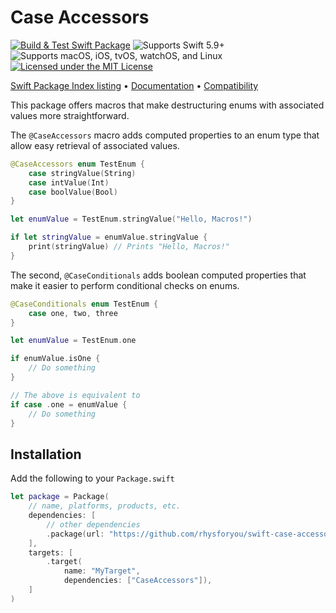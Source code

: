 # Case Accessors

[![Build & Test Swift Package](https://github.com/rhysforyou/swift-case-accessors/actions/workflows/swift-package.yml/badge.svg)](https://github.com/rhysforyou/swift-case-accessors/actions/workflows/swift-package.yml)
![Supports Swift 5.9+](https://img.shields.io/badge/swift-5.9%2B-blue)
![Supports macOS, iOS, tvOS, watchOS, and Linux](https://img.shields.io/badge/platform-macOS%20|%20iOS%20|%20iPadOS%20|%20tvOS%20|%20watchOS%20|%20visionOS%20|%20Linux-blue)
[![Licensed under the MIT License](https://img.shields.io/github/license/rhysforyou/swift-case-accessors?color=blue)](LICENSE)

[Swift Package Index listing](https://swiftpackageindex.com/rhysforyou/swift-case-accessors) • [Documentation](https://swiftpackageindex.com/rhysforyou/swift-case-accessors/main/documentation/caseaccessors) • [Compatibility](https://swiftpackageindex.com/rhysforyou/swift-case-accessors/builds)


This package offers macros that make destructuring enums with associated values more straightforward. 

The `@CaseAccessors` macro adds computed properties to an enum type that allow easy retrieval of associated values.

```swift
@CaseAccessors enum TestEnum {
    case stringValue(String)
    case intValue(Int)
    case boolValue(Bool)
}

let enumValue = TestEnum.stringValue("Hello, Macros!")

if let stringValue = enumValue.stringValue {
    print(stringValue) // Prints "Hello, Macros!"
}
```

The second, `@CaseConditionals` adds boolean computed properties that make it easier to perform conditional checks on enums.

```swift
@CaseConditionals enum TestEnum {
    case one, two, three
}

let enumValue = TestEnum.one

if enumValue.isOne {
    // Do something
}

// The above is equivalent to
if case .one = enumValue {
    // Do something
}
```

## Installation

Add the following to your `Package.swift`

```swift
let package = Package(
    // name, platforms, products, etc.
    dependencies: [
        // other dependencies
        .package(url: "https://github.com/rhysforyou/swift-case-accessors", "0.1.0"..<"0.2.0"),
    ],
    targets: [
        .target(
            name: "MyTarget",
            dependencies: ["CaseAccessors"]),
    ]
)
```
